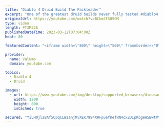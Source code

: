 ```yaml
---
title: "Diablo 4 Druid Build The Packleader"
excerpt: "One of the greatest druid builds never fully tested #diablo4 #diablo #druid #diablo4druidbuild."
originalUrl: https://youtube.com/watch?v=BCkmJfS85OM
type: video
length: PT3M22S
publishedDateTime: 2023-03-12T07:04:00Z
heat: 80

featuredContent: "<iframe width=\"800\" height=\"500\" frameborder=\"0\" src=\"https://www.youtube.com/embed/BCkmJfS85OM\" allow=\"accelerometer; autoplay; encrypted-media; gyroscope; picture-in-picture\" allowfullscreen></iframe>"

provider:
  name: Valumo
  domain: youtube.com

topics:
  - Diablo 4
  - Druid

images:
  - url: https://www.youtube.com/img/desktop/supported_browsers/dinosaur.png
    width: 1200
    height: 800
    isCached: true

secured: "YiLHOjl28Af5UpqCLWIanjMvXEK7994XRFpuefKefRN4cxZOIpKbgeW5BwtVYfHfXdWg+bN491Gy62HaKxr4zZNqSNJOrYC0zpNZ84m59kmmGtj243inYczFvCaSiP7t8sLXdVB9VTI4/kLi58Es27XoGa6gI/FCpbOv7cv7YWP/XxacpveHEUgBf0dFFzghaS1wm7HV3oYuNyjsHCxta1zr8/Ql7OPjeLu6/rLJN++2AvHxapBepbrydmMzkgWz/s9fIZ/Zo52QiPH96noJhK2X1LikdWHMM4M9ZpV8RZelB+CZ4ryCvmaQ3k8DnB+peU363TNiiiDYVt/Ds45r2op/HgcUkdJW/P1XciUHYkiKfMfJs1UWAzNzz9RzU+vmrylG0ltVmVWzwq630LvDCPhFUarQk3Q1m1bJ790jJPk=;fnwh794ivcBR72NPM4+Okw=="
---
```


